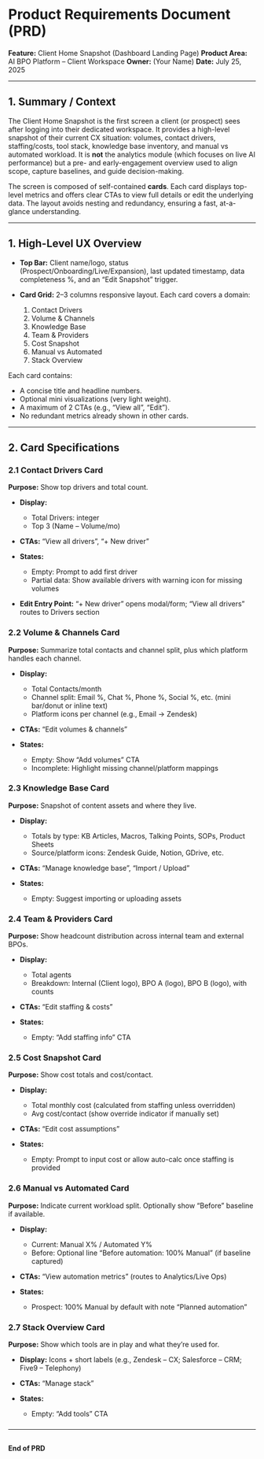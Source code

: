 # Product Requirements Document (PRD)

**Feature:** Client Home Snapshot (Dashboard Landing Page)
**Product Area:** AI BPO Platform – Client Workspace
**Owner:** (Your Name)
**Date:** July 25, 2025

---

## 1. Summary / Context

The Client Home Snapshot is the first screen a client (or prospect) sees after logging into their dedicated workspace. It provides a high-level snapshot of their current CX situation: volumes, contact drivers, staffing/costs, tool stack, knowledge base inventory, and manual vs automated workload. It is **not** the analytics module (which focuses on live AI performance) but a pre- and early-engagement overview used to align scope, capture baselines, and guide decision-making.

The screen is composed of self-contained **cards**. Each card displays top-level metrics and offers clear CTAs to view full details or edit the underlying data. The layout avoids nesting and redundancy, ensuring a fast, at-a-glance understanding.

---

## 1. High-Level UX Overview

* **Top Bar:** Client name/logo, status (Prospect/Onboarding/Live/Expansion), last updated timestamp, data completeness %, and an “Edit Snapshot” trigger.
* **Card Grid:** 2–3 columns responsive layout. Each card covers a domain:

  1. Contact Drivers
  2. Volume & Channels
  3. Knowledge Base
  4. Team & Providers
  5. Cost Snapshot
  6. Manual vs Automated
  7. Stack Overview

Each card contains:

* A concise title and headline numbers.
* Optional mini visualizations (very light weight).
* A maximum of 2 CTAs (e.g., “View all”, “Edit”).
* No redundant metrics already shown in other cards.

---

## 2. Card Specifications

### 2.1 Contact Drivers Card

**Purpose:** Show top drivers and total count.

* **Display:**

  * Total Drivers: integer
  * Top 3 (Name – Volume/mo)
* **CTAs:** “View all drivers”, “+ New driver”
* **States:**

  * Empty: Prompt to add first driver
  * Partial data: Show available drivers with warning icon for missing volumes
* **Edit Entry Point:** “+ New driver” opens modal/form; “View all drivers” routes to Drivers section

### 2.2 Volume & Channels Card

**Purpose:** Summarize total contacts and channel split, plus which platform handles each channel.

* **Display:**

  * Total Contacts/month
  * Channel split: Email %, Chat %, Phone %, Social %, etc. (mini bar/donut or inline text)
  * Platform icons per channel (e.g., Email → Zendesk)
* **CTAs:** “Edit volumes & channels”
* **States:**

  * Empty: Show “Add volumes” CTA
  * Incomplete: Highlight missing channel/platform mappings

### 2.3 Knowledge Base Card

**Purpose:** Snapshot of content assets and where they live.

* **Display:**

  * Totals by type: KB Articles, Macros, Talking Points, SOPs, Product Sheets
  * Source/platform icons: Zendesk Guide, Notion, GDrive, etc.
* **CTAs:** “Manage knowledge base”, “Import / Upload”
* **States:**

  * Empty: Suggest importing or uploading assets

### 2.4 Team & Providers Card

**Purpose:** Show headcount distribution across internal team and external BPOs.

* **Display:**

  * Total agents
  * Breakdown: Internal (Client logo), BPO A (logo), BPO B (logo), with counts
* **CTAs:** “Edit staffing & costs”
* **States:**

  * Empty: “Add staffing info” CTA

### 2.5 Cost Snapshot Card

**Purpose:** Show cost totals and cost/contact.

* **Display:**

  * Total monthly cost (calculated from staffing unless overridden)
  * Avg cost/contact (show override indicator if manually set)
* **CTAs:** “Edit cost assumptions”
* **States:**

  * Empty: Prompt to input cost or allow auto-calc once staffing is provided

### 2.6 Manual vs Automated Card

**Purpose:** Indicate current workload split. Optionally show “Before” baseline if available.

* **Display:**

  * Current: Manual X% / Automated Y%
  * Before: Optional line “Before automation: 100% Manual” (if baseline captured)
* **CTAs:** “View automation metrics” (routes to Analytics/Live Ops)
* **States:**

  * Prospect: 100% Manual by default with note “Planned automation”

### 2.7 Stack Overview Card

**Purpose:** Show which tools are in play and what they’re used for.

* **Display:** Icons + short labels (e.g., Zendesk – CX; Salesforce – CRM; Five9 – Telephony)
* **CTAs:** “Manage stack”
* **States:**

  * Empty: “Add tools” CTA

###

---

##

**End of PRD**
